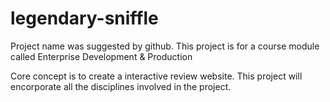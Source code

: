 # legendary-sniffle
Project name was suggested by github. This project is for a course module called  Enterprise Development &amp; Production

Core concept is to create a interactive review website. This project will encorporate all the disciplines involved in the project.
